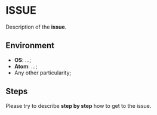 # ISSUE
Description of the **issue**.

## Environment
- **OS**: ...;
- **Atom**: ...;
- Any other particularity;

## Steps
Please try to describe **step by step** how to get to the issue.
